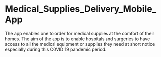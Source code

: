 # Medical_Supplies_Delivery_Mobile_App
The app enables one to order for medical supplies at the comfort of their homes.
The aim of the app is to enable hospitals and surgeries to have access to all the medical equipment or supplies they need at short notice
especially during this COVID 19 pandemic period.

